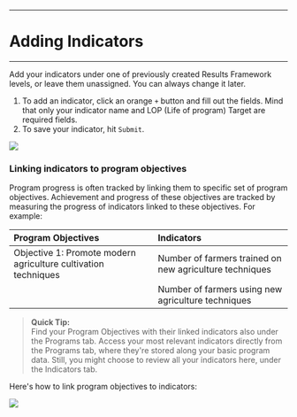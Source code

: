****
# Adding Indicators
---
<!--
Indicator tracking helps explain how to define success and provides the ability to measure the performance of programs and projects.

* Value of Tracking Indicators

* Measure progress of programs and projects

* Tracking Indicators in Activiity provides access to all team members

* Provides ability to perform adaptive management

* Report against your agency's standard indicators

* Users can input all of their indicators and their entire indicator plan, as their primary system of record for all changes to indicators

* Standard and Custom Indicators

Within Activity we can provide a dropdown list of standard agency and governmental indicators, allowing users to select from those lists or users can choose to create a custom indicator.
-->
Add your indicators under one of previously created Results Framework levels, or leave them unassigned. You can always change it later.

1. To add an indicator, click an orange `+` button and fill out the fields. Mind that only your indicator name and LOP (Life of program) Target are required fields.
2. To save your indicator, hit `Submit`.

![](https://lh4.googleusercontent.com/ArLN0zZTgKhigWiFDqWWTmGfFFNyKUrJtBtk7mCl2Av59YPbLR947BrgHmbyqJgEYPlntjxeNE8HmBC_7tHVHQXxHfGs-hVUL3NvQRM-xxWRMNwGg64TXBUApMkhxjf268gsjOjN)

### Linking indicators to program objectives

Program progress is often tracked by linking them to specific set of program objectives. Achievement and progress of these objectives are tracked by measuring the progress of indicators linked to these objectives. For example:

| Program Objectives | Indicators |
| :--- | :--- |
| Objective 1: Promote modern agriculture cultivation techniques | Number of farmers trained on new agriculture techniques |
|  | Number of farmers using new agriculture techniques |
> **Quick Tip:**   
> Find your Program Objectives with their linked indicators also under the Programs tab. Access your most relevant indicators directly from the Programs tab, where they're stored along your basic program data. Still, you might choose to review all your indicators here, under the Indicators tab. 

Here's how to link program objectives to indicators:

![](https://lh6.googleusercontent.com/7yrUQfGchYkGYpNp_nX7bYy84sAmAILNrxW9_rZEJPaAlhFVB2XO_y61leeg7WhrvjBW8JjBqm5lkgud8A-vNwq00u458n6ICAt2zhsbSFH1kacHvf_xR-0RXwQO9jxkp0EgKL-b)

